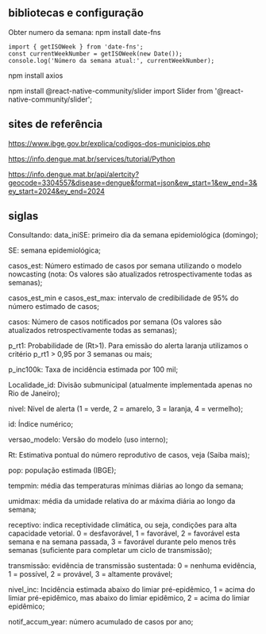 ## bibliotecas e configuração

Obter numero da semana: 
  npm install date-fns

    import { getISOWeek } from 'date-fns';
    const currentWeekNumber = getISOWeek(new Date());
    console.log('Número da semana atual:', currentWeekNumber);

npm install axios

npm install @react-native-community/slider
  import Slider from '@react-native-community/slider';




## sites de referência

https://www.ibge.gov.br/explica/codigos-dos-municipios.php

https://info.dengue.mat.br/services/tutorial/Python

https://info.dengue.mat.br/api/alertcity?geocode=3304557&disease=dengue&format=json&ew_start=1&ew_end=3&ey_start=2024&ey_end=2024

## siglas

Consultando:
data_iniSE: primeiro dia da semana epidemiológica (domingo);

SE: semana epidemiológica;

casos_est: Número estimado de casos por semana utilizando o modelo nowcasting (nota: Os valores são atualizados retrospectivamente todas as semanas);

casos_est_min e casos_est_max: intervalo de credibilidade de 95% do número estimado de casos;

casos: Número de casos notificados por semana (Os valores são atualizados retrospectivamente todas as semanas);

p_rt1: Probabilidade de (Rt>1). Para emissão do alerta laranja utilizamos o critério p_rt1 > 0,95 por 3 semanas ou mais;

p_inc100k: Taxa de incidência estimada por 100 mil;

Localidade_id: Divisão submunicipal (atualmente implementada apenas no Rio de Janeiro);

nivel: Nível de alerta (1 = verde, 2 = amarelo, 3 = laranja, 4 = vermelho);

id: Índice numérico;

versao_modelo: Versão do modelo (uso interno);

Rt: Estimativa pontual do número reprodutivo de casos, veja (Saiba mais);

pop: população estimada (IBGE);

tempmin: média das temperaturas mínimas diárias ao longo da semana;

umidmax: média da umidade relativa do ar máxima diária ao longo da semana;

receptivo: indica receptividade climática, ou seja, condições para alta capacidade vetorial. 0 = desfavorável, 1 = favorável, 2 = favorável esta semana e na semana passada, 3 = favorável durante pelo menos três semanas (suficiente para completar um ciclo de transmissão);

transmissão: evidência de transmissão sustentada: 0 = nenhuma evidência, 1 = possível, 2 = provável, 3 = altamente provável;

nivel_inc: Incidência estimada abaixo do limiar pré-epidêmico, 1 = acima do limiar pré-epidêmico, mas abaixo do limiar epidêmico, 2 = acima do limiar epidêmico;

notif_accum_year: número acumulado de casos por ano;